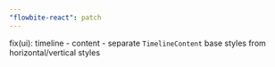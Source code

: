 ```yaml
---
"flowbite-react": patch
---
```


fix(ui): timeline - content - separate `TimelineContent` base styles from horizontal/vertical styles

